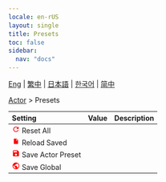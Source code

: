 ```yaml
---
locale: en-rUS
layout: single
title: Presets
toc: false
sidebar:
  nav: "docs"
---
```

[Eng](/dancexr/menu/2025.4/actor/actor_presets) | [繁中](/tw/dancexr/menu/2025.4/actor/actor_presets) | [日本語](/jp/dancexr/menu/2025.4/actor/actor_presets) | [한국어](/kr/dancexr/menu/2025.4/actor/actor_presets) | [简中](/zh/dancexr/menu/2025.4/actor/actor_presets)

[Actor](../menu#Actor) > Presets



| Setting | Value | Description |
| :--- | --- | :--- |
| <img src="/images/icon/ic_refresh.png" alt="refresh icon"/> Reset All|| 
| <img src="/images/icon/ic_file.png" alt="file icon"/> Reload Saved|| 
| <img src="/images/icon/ic_save.png" alt="save icon"/> Save Actor Preset|| 
| <img src="/images/icon/ic_globe.png" alt="globe icon"/> Save Global|| 
